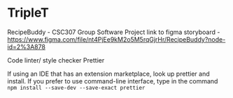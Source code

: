 # TripleT
RecipeBuddy - CSC307 Group Software Project
link to figma storyboard - https://www.figma.com/file/nt4PjEe9kM2o5M5rqGjrHr/RecipeBuddy?node-id=2%3A878

Code linter/ style checker 
Prettier

If using an IDE that has an extension marketplace, look up prettier and install.
If you prefer to use command-line interface, type in the command 
<code> npm install --save-dev --save-exact prettier </code>

